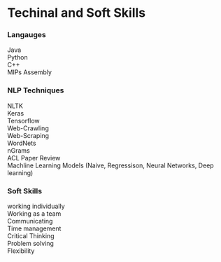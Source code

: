 # Techinal and Soft Skills


### Langauges
Java <br /> 
Python <br />
C++ <br />
MIPs Assembly <br />

### NLP Techniques
NLTK <br /> 
Keras <br /> 
Tensorflow <br /> 
Web-Crawling <br /> 
Web-Scraping <br />
WordNets <br />
nGrams <br />
ACL Paper Review <br /> 
Machline Learning Models (Naive, Regressison, Neural Networks, Deep learning) <br />

### Soft Skills
working individually <br /> 
Working as a team <br />
Communicating <br />
Time management <br />
Critical Thinking <br />
Problem solving <br />
Flexibility <br />
